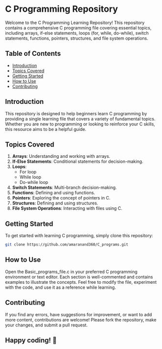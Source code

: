 # C Programming Repository

Welcome to the C Programming Learning Repository! This repository contains a comprehensive C programming file covering essential topics, including arrays, if-else statements, loops (for, while, do-while), switch statements, functions, pointers, structures, and file system operations.

## Table of Contents

- [Introduction](#introduction)
- [Topics Covered](#topics-covered)
- [Getting Started](#getting-started)
- [How to Use](#how-to-use)
- [Contributing](#contributing)

## Introduction

This repository is designed to help beginners learn C programming by providing a single learning file that covers a variety of fundamental topics. Whether you are new to programming or looking to reinforce your C skills, this resource aims to be a helpful guide.

## Topics Covered

1. **Arrays**: Understanding and working with arrays.
2. **If-Else Statements**: Conditional statements for decision-making.
3. **Loops**:
   - For loop
   - While loop
   - Do-while loop
4. **Switch Statements**: Multi-branch decision-making.
5. **Functions**: Defining and using functions.
6. **Pointers**: Exploring the concept of pointers in C.
7. **Structures**: Defining and using structures.
8. **File System Operations**: Interacting with files using C.

## Getting Started

To get started with learning C programming, simply clone this repository:

```bash
git clone https://github.com/amaranand360/C_programs.git
```
## How to Use
Open the Basic_programs_file.c in your preferred C programming environment or text editor. Each section is well-commented and contains examples to illustrate the concepts. Feel free to modify the file, experiment with the code, and use it as a reference while learning.

## Contributing
If you find any errors, have suggestions for improvement, or want to add more content, contributions are welcome! Please fork the repository, make your changes, and submit a pull request.
## Happy coding! 🚀

